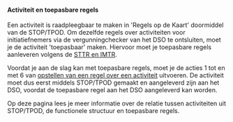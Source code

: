﻿#### Activiteit en toepasbare regels

Een activiteit is raadpleegbaar te maken in 'Regels op de Kaart' doormiddel van de STOP/TPOD. 
Om dezelfde regels over activiteiten voor initiatiefnemers via de vergunningchecker van het DSO te ontsluiten, 
moet je de activiteit 'toepasbaar' maken. Hiervoor moet je toepasbare regels aanleveren volgens de [STTR en IMTR](https://aandeslagmetdeomgevingswet.nl/digitaal-stelsel/aansluiten/standaarden/sttr-imtr/). 

Voordat je aan de slag kan met toepasbare regels, moet je de acties 1 tot en met 6 van
[opstellen van een regel over een activiteit](/hoe-maak-ik-een-regel-over-een-activiteit/opstellen-van-een-regel-over-een-activiteit)
uitvoeren. De activiteit moet dus eerst middels STOP/TPOD gemaakt en aangeleverd zijn aan het DSO,
voordat de toepasbare regel aan het DSO aangeleverd kan worden. 

Op deze pagina lees je meer informatie over de relatie tussen activiteiten uit STOP/TPOD, 
de functionele structuur en toepasbare regels. 




